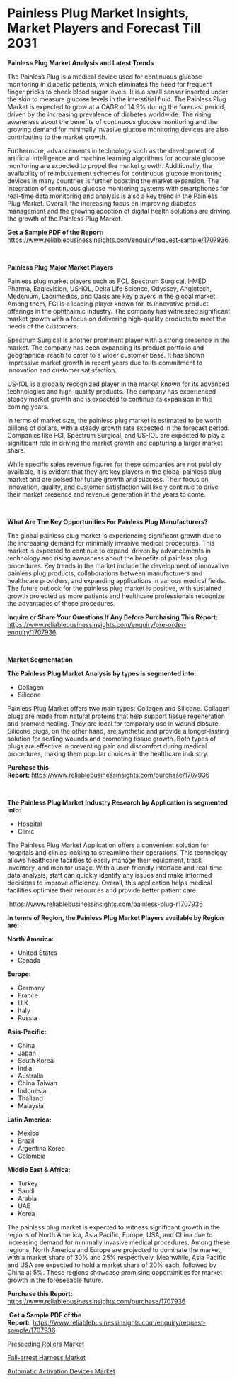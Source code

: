 <p><h1>Painless Plug Market Insights, Market Players and Forecast Till 2031</h1></p><p><strong>Painless Plug Market Analysis and Latest Trends</strong></p>
<p><p>The Painless Plug is a medical device used for continuous glucose monitoring in diabetic patients, which eliminates the need for frequent finger pricks to check blood sugar levels. It is a small sensor inserted under the skin to measure glucose levels in the interstitial fluid. The Painless Plug Market is expected to grow at a CAGR of 14.9% during the forecast period, driven by the increasing prevalence of diabetes worldwide. The rising awareness about the benefits of continuous glucose monitoring and the growing demand for minimally invasive glucose monitoring devices are also contributing to the market growth.</p><p>Furthermore, advancements in technology such as the development of artificial intelligence and machine learning algorithms for accurate glucose monitoring are expected to propel the market growth. Additionally, the availability of reimbursement schemes for continuous glucose monitoring devices in many countries is further boosting the market expansion. The integration of continuous glucose monitoring systems with smartphones for real-time data monitoring and analysis is also a key trend in the Painless Plug Market. Overall, the increasing focus on improving diabetes management and the growing adoption of digital health solutions are driving the growth of the Painless Plug Market.</p></p>
<p><strong>Get a Sample PDF of the Report:&nbsp;</strong> <a href="https://www.reliablebusinessinsights.com/enquiry/request-sample/1707936">https://www.reliablebusinessinsights.com/enquiry/request-sample/1707936</a></p>
<p>&nbsp;</p>
<p><strong>Painless Plug Major Market Players</strong></p>
<p><p>Painless plug market players such as FCI, Spectrum Surgical, I-MED Pharma, Eaglevision, US-IOL, Delta Life Science, Odyssey, Angiotech, Medenium, Lacrimedics, and Oasis are key players in the global market. Among them, FCI is a leading player known for its innovative product offerings in the ophthalmic industry. The company has witnessed significant market growth with a focus on delivering high-quality products to meet the needs of the customers.</p><p>Spectrum Surgical is another prominent player with a strong presence in the market. The company has been expanding its product portfolio and geographical reach to cater to a wider customer base. It has shown impressive market growth in recent years due to its commitment to innovation and customer satisfaction.</p><p>US-IOL is a globally recognized player in the market known for its advanced technologies and high-quality products. The company has experienced steady market growth and is expected to continue its expansion in the coming years.</p><p>In terms of market size, the painless plug market is estimated to be worth billions of dollars, with a steady growth rate expected in the forecast period. Companies like FCI, Spectrum Surgical, and US-IOL are expected to play a significant role in driving the market growth and capturing a larger market share.</p><p>While specific sales revenue figures for these companies are not publicly available, it is evident that they are key players in the global painless plug market and are poised for future growth and success. Their focus on innovation, quality, and customer satisfaction will likely continue to drive their market presence and revenue generation in the years to come.</p></p>
<p>&nbsp;</p>
<p><strong>What Are The Key Opportunities For Painless Plug Manufacturers?</strong></p>
<p><p>The global painless plug market is experiencing significant growth due to the increasing demand for minimally invasive medical procedures. This market is expected to continue to expand, driven by advancements in technology and rising awareness about the benefits of painless plug procedures. Key trends in the market include the development of innovative painless plug products, collaborations between manufacturers and healthcare providers, and expanding applications in various medical fields. The future outlook for the painless plug market is positive, with sustained growth projected as more patients and healthcare professionals recognize the advantages of these procedures.</p></p>
<p><strong>Inquire or Share Your Questions If Any Before Purchasing This Report:</strong> <a href="https://www.reliablebusinessinsights.com/enquiry/pre-order-enquiry/1707936">https://www.reliablebusinessinsights.com/enquiry/pre-order-enquiry/1707936</a></p>
<p>&nbsp;</p>
<p><strong>Market Segmentation</strong></p>
<p><strong>The Painless Plug Market Analysis by types is segmented into:</strong></p>
<p><ul><li>Collagen</li><li>Silicone</li></ul></p>
<p><p>Painless Plug Market offers two main types: Collagen and Silicone. Collagen plugs are made from natural proteins that help support tissue regeneration and promote healing. They are ideal for temporary use in wound closure. Silicone plugs, on the other hand, are synthetic and provide a longer-lasting solution for sealing wounds and promoting tissue growth. Both types of plugs are effective in preventing pain and discomfort during medical procedures, making them popular choices in the healthcare industry.</p></p>
<p><strong>Purchase this Report:&nbsp;</strong><a href="https://www.reliablebusinessinsights.com/purchase/1707936">https://www.reliablebusinessinsights.com/purchase/1707936</a></p>
<p>&nbsp;</p>
<p><strong>The Painless Plug Market Industry Research by Application is segmented into:</strong></p>
<p><ul><li>Hospital</li><li>Clinic</li></ul></p>
<p><p>The Painless Plug Market Application offers a convenient solution for hospitals and clinics looking to streamline their operations. This technology allows healthcare facilities to easily manage their equipment, track inventory, and monitor usage. With a user-friendly interface and real-time data analysis, staff can quickly identify any issues and make informed decisions to improve efficiency. Overall, this application helps medical facilities optimize their resources and provide better patient care.</p></p>
<p><a href="https://www.reliablebusinessinsights.com/painless-plug-r1707936">&nbsp;https://www.reliablebusinessinsights.com/painless-plug-r1707936</a></p>
<p><strong>In terms of Region, the Painless Plug Market Players available by Region are:</strong></p>
<p>
    <p> <strong> North America: </strong>
        <ul>
            <li>United States</li>
            <li>Canada</li>
        </ul>
        </p> 
    <p> <strong> Europe: </strong>
        <ul>
            <li>Germany</li>
            <li>France</li>
            <li>U.K.</li>
            <li>Italy</li>
            <li>Russia</li>
        </ul>
        </p> 
    <p> <strong> Asia-Pacific: </strong>
        <ul>
            <li>China</li>
            <li>Japan</li>
            <li>South Korea</li>
            <li>India</li>
            <li>Australia</li>
            <li>China Taiwan</li>
            <li>Indonesia</li>
            <li>Thailand</li>
            <li>Malaysia</li>
        </ul>
        </p> 
    <p> <strong> Latin America: </strong>
        <ul>
            <li>Mexico</li>
            <li>Brazil</li>
            <li>Argentina Korea</li>
            <li>Colombia</li>
        </ul>
        </p> 
    <p> <strong> Middle East & Africa: </strong>
        <ul>
            <li>Turkey</li>
            <li>Saudi</li>
            <li>Arabia</li>
            <li>UAE</li>
            <li>Korea</li>
        </ul>
    </p>
    </p>
<p><p>The painless plug market is expected to witness significant growth in the regions of North America, Asia Pacific, Europe, USA, and China due to increasing demand for minimally invasive medical procedures. Among these regions, North America and Europe are projected to dominate the market, with a market share of 30% and 25% respectively. Meanwhile, Asia Pacific and USA are expected to hold a market share of 20% each, followed by China at 5%. These regions showcase promising opportunities for market growth in the foreseeable future.</p></p>
<p><strong>Purchase this Report: </strong><a href="https://www.reliablebusinessinsights.com/purchase/1707936">https://www.reliablebusinessinsights.com/purchase/1707936</a></p>
<p>&nbsp;<strong>Get a Sample PDF of the Report:&nbsp;&nbsp;</strong><a href="https://www.reliablebusinessinsights.com/enquiry/request-sample/1707936">https://www.reliablebusinessinsights.com/enquiry/request-sample/1707936</a></p>
<p><strong></strong></p>
<p><p><a href="https://github.com/MyrtisWest1/Market-Research-Report-List-1/blob/main/preseeding-rollers-market.md">Preseeding Rollers Market</a></p><p><a href="https://github.com/jerrycopelandthomaswsqd8q/Market-Research-Report-List-3/blob/main/fall-arrest-harness-market.md">Fall-arrest Harness Market</a></p><p><a href="https://github.com/brenzgnarento/Market-Research-Report-List-3/blob/main/automatic-activation-devices-market.md">Automatic Activation Devices Market</a></p></p>